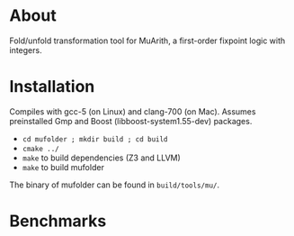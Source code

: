 About
=====

Fold/unfold transformation tool for MuArith, a first-order fixpoint logic with integers.

Installation
============

Compiles with gcc-5 (on Linux) and clang-700 (on Mac). Assumes preinstalled Gmp and Boost (libboost-system1.55-dev) packages.

* `cd mufolder ; mkdir build ; cd build`
* `cmake ../`
* `make` to build dependencies (Z3 and LLVM)
* `make` to build mufolder

The binary of mufolder can be found in `build/tools/mu/`.

Benchmarks
==========

